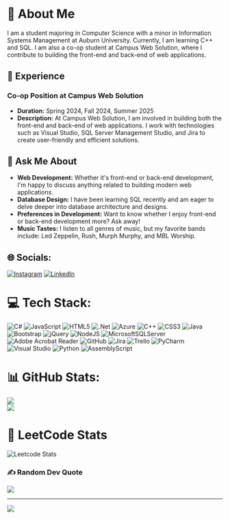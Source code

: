 # 💫 About Me 

I am a student majoring in Computer Science with a minor in Information Systems Management at Auburn University. Currently, I am learning C++ and SQL. I am also a co-op student at Campus Web Solution, where I contribute to building the front-end and back-end of web applications.

## 🚀 Experience 

### Co-op Position at Campus Web Solution

- **Duration:** Spring 2024, Fall 2024, Summer 2025
- **Description:** At Campus Web Solution, I am involved in building both the front-end and back-end of web applications. I work with technologies such as Visual Studio, SQL Server Management Studio, and Jira to create user-friendly and efficient solutions.

## 💬 Ask Me About 

- **Web Development:** Whether it's front-end or back-end development, I'm happy to discuss anything related to building modern web applications.
- **Database Design:** I have been learning SQL recently and am eager to delve deeper into database architecture and designs.
- **Preferences in Development:** Want to know whether I enjoy front-end or back-end development more? Ask away!
- **Music Tastes:** I listen to all genres of music, but my favorite bands include: Led Zeppelin, Rush, Murph Murphy, and MBL Worship.

## 🌐 Socials:
[![Instagram](https://img.shields.io/badge/Instagram-%23E4405F.svg?logo=Instagram&logoColor=white)](https://instagram.com/johnb2221) [![LinkedIn](https://img.shields.io/badge/LinkedIn-%230077B5.svg?logo=linkedin&logoColor=white)](https://linkedin.com/in/jb-mcallister) 

# 💻 Tech Stack:
![C#](https://img.shields.io/badge/c%23-%23239120.svg?style=for-the-badge&logo=csharp&logoColor=white) ![JavaScript](https://img.shields.io/badge/javascript-%23323330.svg?style=for-the-badge&logo=javascript&logoColor=%23F7DF1E) ![HTML5](https://img.shields.io/badge/html5-%23E34F26.svg?style=for-the-badge&logo=html5&logoColor=white) ![.Net](https://img.shields.io/badge/.NET-5C2D91?style=for-the-badge&logo=.net&logoColor=white) ![Azure](https://img.shields.io/badge/azure-%230072C6.svg?style=for-the-badge&logo=microsoftazure&logoColor=white) ![C++](https://img.shields.io/badge/c++-%2300599C.svg?style=for-the-badge&logo=c%2B%2B&logoColor=white) ![CSS3](https://img.shields.io/badge/css3-%231572B6.svg?style=for-the-badge&logo=css3&logoColor=white) ![Java](https://img.shields.io/badge/java-%23ED8B00.svg?style=for-the-badge&logo=openjdk&logoColor=white) ![Bootstrap](https://img.shields.io/badge/bootstrap-%238511FA.svg?style=for-the-badge&logo=bootstrap&logoColor=white) ![jQuery](https://img.shields.io/badge/jquery-%230769AD.svg?style=for-the-badge&logo=jquery&logoColor=white) ![NodeJS](https://img.shields.io/badge/node.js-6DA55F?style=for-the-badge&logo=node.js&logoColor=white) ![MicrosoftSQLServer](https://img.shields.io/badge/Microsoft%20SQL%20Server-CC2927?style=for-the-badge&logo=microsoft%20sql%20server&logoColor=white) ![Adobe Acrobat Reader](https://img.shields.io/badge/Adobe%20Acrobat%20Reader-EC1C24.svg?style=for-the-badge&logo=Adobe%20Acrobat%20Reader&logoColor=white) ![GitHub](https://img.shields.io/badge/github-%23121011.svg?style=for-the-badge&logo=github&logoColor=white) ![Jira](https://img.shields.io/badge/jira-%230A0FFF.svg?style=for-the-badge&logo=jira&logoColor=white) ![Trello](https://img.shields.io/badge/Trello-%23026AA7.svg?style=for-the-badge&logo=Trello&logoColor=white) ![PyCharm](https://img.shields.io/badge/pycharm-143?style=for-the-badge&logo=pycharm&logoColor=black&color=black&labelColor=green) ![Visual Studio](https://img.shields.io/badge/Visual%20Studio-5C2D91.svg?style=for-the-badge&logo=visual-studio&logoColor=white) ![Python](https://img.shields.io/badge/python-3670A0?style=for-the-badge&logo=python&logoColor=ffdd54) ![AssemblyScript](https://img.shields.io/badge/assembly%20script-%23000000.svg?style=for-the-badge&logo=assemblyscript&logoColor=white)
# 📊 GitHub Stats:
![](https://github-readme-streak-stats.herokuapp.com/?user=JohnBMcAllister&theme=dark&hide_border=false)<br/>
![](https://github-readme-stats.vercel.app/api/top-langs/?username=JohnBMcAllister&theme=dark&hide_border=false&include_all_commits=false&count_private=false&layout=compact)
# 🧩 LeetCode Stats
![Leetcode Stats](https://leetcard.jacoblin.cool/JohnBMcAllister?ext=activity)

### ✍️ Random Dev Quote
![](https://quotes-github-readme.vercel.app/api?type=horizontal&theme=radical)

---
[![](https://visitcount.itsvg.in/api?id=JohnBMcAllister&icon=0&color=0)](https://visitcount.itsvg.in)

<!-- Proudly created with GPRM ( https://gprm.itsvg.in ) -->
